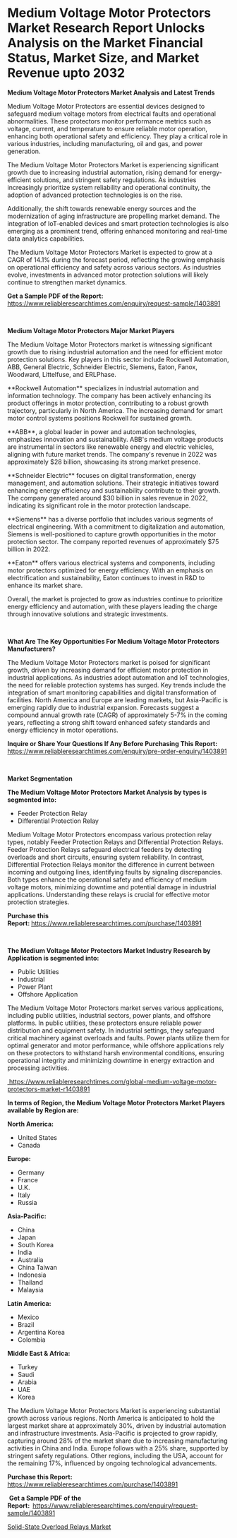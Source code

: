 <p><h1>Medium Voltage Motor Protectors Market Research Report Unlocks Analysis on the Market Financial Status, Market Size, and Market Revenue upto 2032</h1></p><p><strong>Medium Voltage Motor Protectors Market Analysis and Latest Trends</strong></p>
<p><p>Medium Voltage Motor Protectors are essential devices designed to safeguard medium voltage motors from electrical faults and operational abnormalities. These protectors monitor performance metrics such as voltage, current, and temperature to ensure reliable motor operation, enhancing both operational safety and efficiency. They play a critical role in various industries, including manufacturing, oil and gas, and power generation.</p><p>The Medium Voltage Motor Protectors Market is experiencing significant growth due to increasing industrial automation, rising demand for energy-efficient solutions, and stringent safety regulations. As industries increasingly prioritize system reliability and operational continuity, the adoption of advanced protection technologies is on the rise.</p><p>Additionally, the shift towards renewable energy sources and the modernization of aging infrastructure are propelling market demand. The integration of IoT-enabled devices and smart protection technologies is also emerging as a prominent trend, offering enhanced monitoring and real-time data analytics capabilities.</p><p>The Medium Voltage Motor Protectors Market is expected to grow at a CAGR of 14.1% during the forecast period, reflecting the growing emphasis on operational efficiency and safety across various sectors. As industries evolve, investments in advanced motor protection solutions will likely continue to strengthen market dynamics.</p></p>
<p><strong>Get a Sample PDF of the Report:&nbsp;</strong> <a href="https://www.reliableresearchtimes.com/enquiry/request-sample/1403891?utm_campaign=2193&utm_medium=2&utm_source=Github&utm_content=ia&utm_term=28032025&utm_id=medium-voltage-motor-protectors">https://www.reliableresearchtimes.com/enquiry/request-sample/1403891</a></p>
<p>&nbsp;</p>
<p><strong>Medium Voltage Motor Protectors Major Market Players</strong></p>
<p><p>The Medium Voltage Motor Protectors market is witnessing significant growth due to rising industrial automation and the need for efficient motor protection solutions. Key players in this sector include Rockwell Automation, ABB, General Electric, Schneider Electric, Siemens, Eaton, Fanox, Woodward, Littelfuse, and ERLPhase.</p><p>**Rockwell Automation** specializes in industrial automation and information technology. The company has been actively enhancing its product offerings in motor protection, contributing to a robust growth trajectory, particularly in North America. The increasing demand for smart motor control systems positions Rockwell for sustained growth.</p><p>**ABB**, a global leader in power and automation technologies, emphasizes innovation and sustainability. ABB's medium voltage products are instrumental in sectors like renewable energy and electric vehicles, aligning with future market trends. The company's revenue in 2022 was approximately $28 billion, showcasing its strong market presence.</p><p>**Schneider Electric** focuses on digital transformation, energy management, and automation solutions. Their strategic initiatives toward enhancing energy efficiency and sustainability contribute to their growth. The company generated around $30 billion in sales revenue in 2022, indicating its significant role in the motor protection landscape.</p><p>**Siemens** has a diverse portfolio that includes various segments of electrical engineering. With a commitment to digitalization and automation, Siemens is well-positioned to capture growth opportunities in the motor protection sector. The company reported revenues of approximately $75 billion in 2022.</p><p>**Eaton** offers various electrical systems and components, including motor protectors optimized for energy efficiency. With an emphasis on electrification and sustainability, Eaton continues to invest in R&D to enhance its market share.</p><p>Overall, the market is projected to grow as industries continue to prioritize energy efficiency and automation, with these players leading the charge through innovative solutions and strategic investments.</p></p>
<p>&nbsp;</p>
<p><strong>What Are The Key Opportunities For Medium Voltage Motor Protectors Manufacturers?</strong></p>
<p><p>The Medium Voltage Motor Protectors market is poised for significant growth, driven by increasing demand for efficient motor protection in industrial applications. As industries adopt automation and IoT technologies, the need for reliable protection systems has surged. Key trends include the integration of smart monitoring capabilities and digital transformation of facilities. North America and Europe are leading markets, but Asia-Pacific is emerging rapidly due to industrial expansion. Forecasts suggest a compound annual growth rate (CAGR) of approximately 5-7% in the coming years, reflecting a strong shift toward enhanced safety standards and energy efficiency in motor operations.</p></p>
<p><strong>Inquire or Share Your Questions If Any Before Purchasing This Report:</strong> <a href="https://www.reliableresearchtimes.com/enquiry/pre-order-enquiry/1403891?utm_campaign=2193&utm_medium=2&utm_source=Github&utm_content=ia&utm_term=28032025&utm_id=medium-voltage-motor-protectors">https://www.reliableresearchtimes.com/enquiry/pre-order-enquiry/1403891</a></p>
<p>&nbsp;</p>
<p><strong>Market Segmentation</strong></p>
<p><strong>The Medium Voltage Motor Protectors Market Analysis by types is segmented into:</strong></p>
<p><ul><li>Feeder Protection Relay</li><li>Differential Protection Relay</li></ul></p>
<p><p>Medium Voltage Motor Protectors encompass various protection relay types, notably Feeder Protection Relays and Differential Protection Relays. Feeder Protection Relays safeguard electrical feeders by detecting overloads and short circuits, ensuring system reliability. In contrast, Differential Protection Relays monitor the difference in current between incoming and outgoing lines, identifying faults by signaling discrepancies. Both types enhance the operational safety and efficiency of medium voltage motors, minimizing downtime and potential damage in industrial applications. Understanding these relays is crucial for effective motor protection strategies.</p></p>
<p><strong>Purchase this Report:&nbsp;</strong><a href="https://www.reliableresearchtimes.com/purchase/1403891?utm_campaign=2193&utm_medium=2&utm_source=Github&utm_content=ia&utm_term=28032025&utm_id=medium-voltage-motor-protectors">https://www.reliableresearchtimes.com/purchase/1403891</a></p>
<p>&nbsp;</p>
<p><strong>The Medium Voltage Motor Protectors Market Industry Research by Application is segmented into:</strong></p>
<p><ul><li>Public Utilities</li><li>Industrial</li><li>Power Plant</li><li>Offshore Application</li></ul></p>
<p><p>The Medium Voltage Motor Protectors market serves various applications, including public utilities, industrial sectors, power plants, and offshore platforms. In public utilities, these protectors ensure reliable power distribution and equipment safety. In industrial settings, they safeguard critical machinery against overloads and faults. Power plants utilize them for optimal generator and motor performance, while offshore applications rely on these protectors to withstand harsh environmental conditions, ensuring operational integrity and minimizing downtime in energy extraction and processing activities.</p></p>
<p><a href="https://www.reliableresearchtimes.com/global-medium-voltage-motor-protectors-market-r1403891?utm_campaign=2193&utm_medium=2&utm_source=Github&utm_content=ia&utm_term=28032025&utm_id=medium-voltage-motor-protectors">&nbsp;https://www.reliableresearchtimes.com/global-medium-voltage-motor-protectors-market-r1403891</a></p>
<p><strong>In terms of Region, the Medium Voltage Motor Protectors Market Players available by Region are:</strong></p>
<p>
    <p> <strong> North America: </strong>
        <ul>
            <li>United States</li>
            <li>Canada</li>
        </ul>
        </p> 
    <p> <strong> Europe: </strong>
        <ul>
            <li>Germany</li>
            <li>France</li>
            <li>U.K.</li>
            <li>Italy</li>
            <li>Russia</li>
        </ul>
        </p> 
    <p> <strong> Asia-Pacific: </strong>
        <ul>
            <li>China</li>
            <li>Japan</li>
            <li>South Korea</li>
            <li>India</li>
            <li>Australia</li>
            <li>China Taiwan</li>
            <li>Indonesia</li>
            <li>Thailand</li>
            <li>Malaysia</li>
        </ul>
        </p> 
    <p> <strong> Latin America: </strong>
        <ul>
            <li>Mexico</li>
            <li>Brazil</li>
            <li>Argentina Korea</li>
            <li>Colombia</li>
        </ul>
        </p> 
    <p> <strong> Middle East & Africa: </strong>
        <ul>
            <li>Turkey</li>
            <li>Saudi</li>
            <li>Arabia</li>
            <li>UAE</li>
            <li>Korea</li>
        </ul>
    </p>
    </p>
<p><p>The Medium Voltage Motor Protectors Market is experiencing substantial growth across various regions. North America is anticipated to hold the largest market share at approximately 30%, driven by industrial automation and infrastructure investments. Asia-Pacific is projected to grow rapidly, capturing around 28% of the market share due to increasing manufacturing activities in China and India. Europe follows with a 25% share, supported by stringent safety regulations. Other regions, including the USA, account for the remaining 17%, influenced by ongoing technological advancements.</p></p>
<p><strong>Purchase this Report: </strong><a href="https://www.reliableresearchtimes.com/purchase/1403891?utm_campaign=2193&utm_medium=2&utm_source=Github&utm_content=ia&utm_term=28032025&utm_id=medium-voltage-motor-protectors">https://www.reliableresearchtimes.com/purchase/1403891</a></p>
<p>&nbsp;<strong>Get a Sample PDF of the Report:&nbsp;&nbsp;</strong><a href="https://www.reliableresearchtimes.com/enquiry/request-sample/1403891?utm_campaign=2193&utm_medium=2&utm_source=Github&utm_content=ia&utm_term=28032025&utm_id=medium-voltage-motor-protectors">https://www.reliableresearchtimes.com/enquiry/request-sample/1403891</a></p>
<p><strong></strong></p>
<p><p><a href="https://github.com/ygfu6u/Market-Research-Report-List-2/blob/main/solid-state-overload-relays-market.md?utm_campaign=2193&utm_medium=2&utm_source=Github&utm_content=ia&utm_term=28032025&utm_id=medium-voltage-motor-protectors">Solid-State Overload Relays Market</a></p></p>
